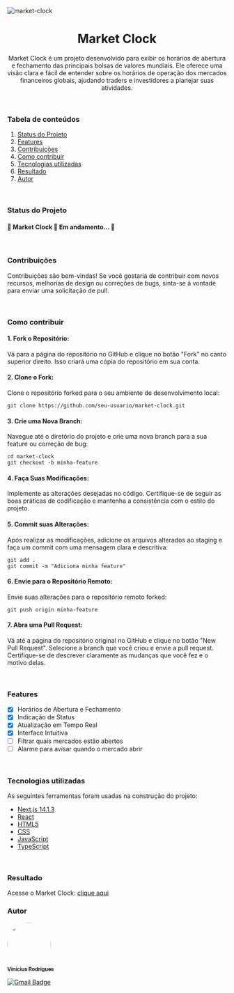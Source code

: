 ![market-clock](https://github.com/ViniciusRodrigues10/market-clock/assets/76957963/e6b0e0ed-3853-4c86-8420-3302b173383b)

<h1 align="center">Market Clock</h1>
<p align="center">Market Clock é um projeto desenvolvido para exibir os horários de abertura e fechamento das principais bolsas de valores mundiais. Ele oferece uma visão clara e fácil de entender sobre os horários de operação dos mercados financeiros globais, ajudando traders e investidores a planejar suas atividades.</p>
<br/>

### Tabela de conteúdos
1. [Status do Projeto](#status-do-projeto)
2. [Features](#features)
3. [Contribuições](#contribuições)
4. [Como contribuir](#como-contribuir)
5. [Tecnologias utilizadas](#tecnologias-utilizadas)
6. [Resultado](#resultado)
7. [Autor](#autor)
<br/>

### Status do Projeto
<h4 align=""> 
	🚧  Market Clock 🚀 Em andamento...  🚧
</h4>
<br/>

### Contribuições
Contribuições são bem-vindas! Se você gostaria de contribuir com novos recursos, melhorias de design ou correções de bugs, sinta-se à vontade para enviar uma solicitação de pull.

<br/>

### Como contribuir
#### 1. Fork o Repositório:
Vá para a página do repositório no GitHub e clique no botão "Fork" no canto superior direito. Isso criará uma cópia do repositório em sua conta.
       

#### 2. Clone o Fork:
Clone o repositório forked para o seu ambiente de desenvolvimento local:

	git clone https://github.com/seu-usuario/market-clock.git

#### 3. Crie uma Nova Branch:
Navegue até o diretório do projeto e crie uma nova branch para a sua feature ou correção de bug:

    cd market-clock
    git checkout -b minha-feature

#### 4. Faça Suas Modificações:
Implemente as alterações desejadas no código. Certifique-se de seguir as boas práticas de codificação e mantenha a consistência com o estilo do projeto.

#### 5. Commit suas Alterações:
Após realizar as modificações, adicione os arquivos alterados ao staging e faça um commit com uma mensagem clara e descritiva:

	git add .
	git commit -m "Adiciona minha feature"

#### 6. Envie para o Repositório Remoto:
Envie suas alterações para o repositório remoto forked:
	
	git push origin minha-feature

#### 7. Abra uma Pull Request:
Vá até a página do repositório original no GitHub e clique no botão "New Pull Request". Selecione a branch que você criou e envie a pull request. Certifique-se de descrever claramente as mudanças que você fez e o motivo delas.

<br/>

### Features
- [x] Horários de Abertura e Fechamento
- [x] Indicação de Status
- [x] Atualização em Tempo Real
- [x] Interface Intuitiva
- [ ] Filtrar quais mercados estão abertos
- [ ] Alarme para avisar quando o mercado abrir 
<br/>

### Tecnologias utilizadas
As seguintes ferramentas foram usadas na construção do projeto:
- [Next.js 14.1.3](https://nextjs.org/)
- [React](https://react.dev/)
- [HTML5](https://ebaconline.com.br/blog/o-que-e-html5-seo)
- [CSS](https://developer.mozilla.org/pt-BR/docs/Web/CSS)
- [JavaScript](https://developer.mozilla.org/pt-BR/docs/Learn/JavaScript/First_steps/What_is_JavaScript)
- [TypeScript](https://www.typescriptlang.org/)
<br/>

### Resultado
Acesse o Market Clock: [clique aqui](https://market-clock.netlify.app/)
<br/>

### Autor
<a href="https://www.linkedin.com/in/viniciusgonzagacavalcante/">
	<!-- <img src="https://avatars.githubusercontent.com/u/76957963?v=4" style="border-radius: 50%;" width="100px;" alt=""/> -->
	<img src="https://github.com/ViniciusRodrigues10/real-time-polls/assets/76957963/150fca30-7a34-46a6-826e-74b812fc4329" style="border-radius: 50%;" width="100px;" alt=""/>
<br />
	
<a href="https://www.linkedin.com/in/viniciusgonzagacavalcante/" title="vinicius-linkedin">
  <sub><b>Vinícius Rodrigues</b></sub>
</a>

[![Gmail Badge](https://img.shields.io/badge/-vinicius.gonzaga-c14438?style=flat-square&logo=Gmail&logoColor=white&link=mailto:tgmarinho@gmail.com)](mailto:vinicius.gonzaga@academico.ifpb.edu.br)

